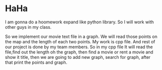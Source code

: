 # HaHa
I am gonna do a hoomework expand like python library. So I will work with other guys in my class.



So we implement our movie text file in a graph. We will read those points on the map and the length of each two points.
My work is cpp file. And rest of our project is done by my team members. 
So in my cpp file It will read the file,find out the length oh the graph, then find a movie or rent a movie and show it title, then we are going to add new graph, search for graph, after that print the points and graph. 

